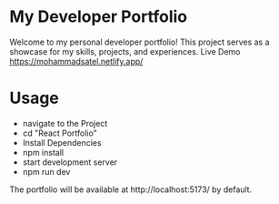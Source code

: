 # My Developer Portfolio

Welcome to my personal developer portfolio! This project serves as a showcase for my skills, projects, and experiences.
Live Demo https://mohammadsatel.netlify.app/

# Usage
* navigate to the Project
* cd "React Portfolio"
* Install Dependencies
* npm install
* start development server
* npm run dev

The portfolio will be available at http://localhost:5173/ by default.

